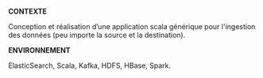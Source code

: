 **CONTEXTE**
<p>
Conception et réalisation d’une application scala générique pour l'ingestion des données (peu importe la source et la destination).
</p>


**ENVIRONNEMENT**

ElasticSearch, Scala, Kafka, HDFS, HBase, Spark.

